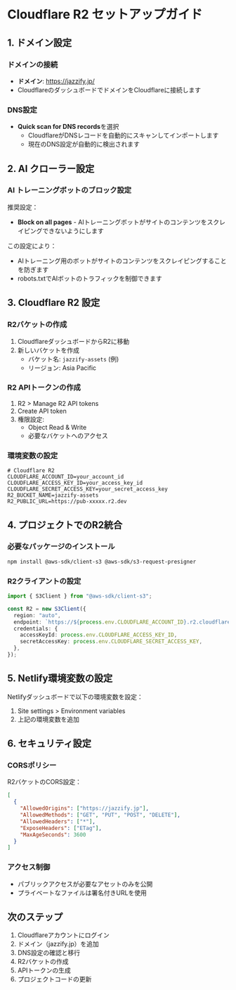 # Cloudflare R2 セットアップガイド

## 1. ドメイン設定

### ドメインの接続
- **ドメイン**: https://jazzify.jp/
- CloudflareのダッシュボードでドメインをCloudflareに接続します

### DNS設定
- **Quick scan for DNS records**を選択
  - CloudflareがDNSレコードを自動的にスキャンしてインポートします
  - 現在のDNS設定が自動的に検出されます

## 2. AI クローラー設定

### AI トレーニングボットのブロック設定
推奨設定：
- **Block on all pages** - AIトレーニングボットがサイトのコンテンツをスクレイピングできないようにします

この設定により：
- AIトレーニング用のボットがサイトのコンテンツをスクレイピングすることを防ぎます
- robots.txtでAIボットのトラフィックを制御できます

## 3. Cloudflare R2 設定

### R2バケットの作成
1. CloudflareダッシュボードからR2に移動
2. 新しいバケットを作成
   - バケット名: `jazzify-assets` (例)
   - リージョン: Asia Pacific

### R2 APIトークンの作成
1. R2 > Manage R2 API tokens
2. Create API token
3. 権限設定:
   - Object Read & Write
   - 必要なバケットへのアクセス

### 環境変数の設定
```env
# Cloudflare R2
CLOUDFLARE_ACCOUNT_ID=your_account_id
CLOUDFLARE_ACCESS_KEY_ID=your_access_key_id
CLOUDFLARE_SECRET_ACCESS_KEY=your_secret_access_key
R2_BUCKET_NAME=jazzify-assets
R2_PUBLIC_URL=https://pub-xxxxx.r2.dev
```

## 4. プロジェクトでのR2統合

### 必要なパッケージのインストール
```bash
npm install @aws-sdk/client-s3 @aws-sdk/s3-request-presigner
```

### R2クライアントの設定
```typescript
import { S3Client } from "@aws-sdk/client-s3";

const R2 = new S3Client({
  region: "auto",
  endpoint: `https://${process.env.CLOUDFLARE_ACCOUNT_ID}.r2.cloudflarestorage.com`,
  credentials: {
    accessKeyId: process.env.CLOUDFLARE_ACCESS_KEY_ID,
    secretAccessKey: process.env.CLOUDFLARE_SECRET_ACCESS_KEY,
  },
});
```

## 5. Netlify環境変数の設定

Netlifyダッシュボードで以下の環境変数を設定：
1. Site settings > Environment variables
2. 上記の環境変数を追加

## 6. セキュリティ設定

### CORSポリシー
R2バケットのCORS設定：
```json
[
  {
    "AllowedOrigins": ["https://jazzify.jp"],
    "AllowedMethods": ["GET", "PUT", "POST", "DELETE"],
    "AllowedHeaders": ["*"],
    "ExposeHeaders": ["ETag"],
    "MaxAgeSeconds": 3600
  }
]
```

### アクセス制御
- パブリックアクセスが必要なアセットのみを公開
- プライベートなファイルは署名付きURLを使用

## 次のステップ

1. Cloudflareアカウントにログイン
2. ドメイン（jazzify.jp）を追加
3. DNS設定の確認と移行
4. R2バケットの作成
5. APIトークンの生成
6. プロジェクトコードの更新